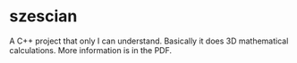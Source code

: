 # szescian

A C++ project that only I can understand. Basically it does 3D mathematical calculations. More information is in the PDF.

